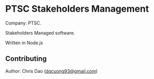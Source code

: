 # PTSC Stakeholders Management

Company: PTSC.

Stakeholders Managed software.

Written in Node.js

## Contributing

Author: Chris Dao (dqcuong93@gmail.com)

